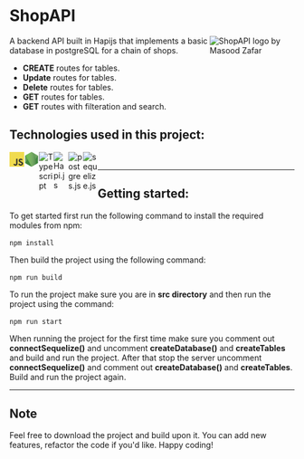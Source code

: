 # ShopAPI 

<img src="https://cdn-icons-png.flaticon.com/512/3094/3094456.png" align="right"
     alt="ShopAPI  logo by Masood Zafar" width="150" height="110">

A backend API built in Hapijs that implements a basic database in postgreSQL for a chain of shops.

* **CREATE** routes for tables.
* **Update** routes for tables.
* **Delete** routes for tables.
* **GET** routes for tables.
* **GET** routes with filteration and search.

## Technologies used in this project:

<img align="left" alt="JavaScript" width="26px" src="https://raw.githubusercontent.com/github/explore/80688e429a7d4ef2fca1e82350fe8e3517d3494d/topics/javascript/javascript.png" />
<img align="left" alt="Node.js" width="26px" src="https://raw.githubusercontent.com/github/explore/80688e429a7d4ef2fca1e82350fe8e3517d3494d/topics/nodejs/nodejs.png" />
<img src="./gitResources/5.png" img align="left" alt="Typescript" width="26px">
<img src="./gitResources/2.png" img align="left" alt="Hapi.js" width="26px">
<img src="./gitResources/3.png" img align="left" alt="postgres.js" width="26px">
<img src="./gitResources/4.png" img align="left" alt="sequelize.js" width="26px">


<br />

---

## Getting started:

To get started first run the following command to install the required modules from npm: 

```shell
npm install
```
Then build the project using the following command:

```shell
npm run build
```

To run the project make sure you are in **src directory** and then run the project using the command:

```shell
npm run start
```

When running the project for the first time make sure you comment out **connectSequelize()** and uncomment **createDatabase()** and **createTables** 
and build and run the project. After that stop the server uncomment **connectSequelize()** and comment out **createDatabase()** and **createTables**. 
Build and run the project again.

---

## Note

Feel free to download the project and build upon it. You can add
new features, refactor the code if you'd like. Happy coding!
